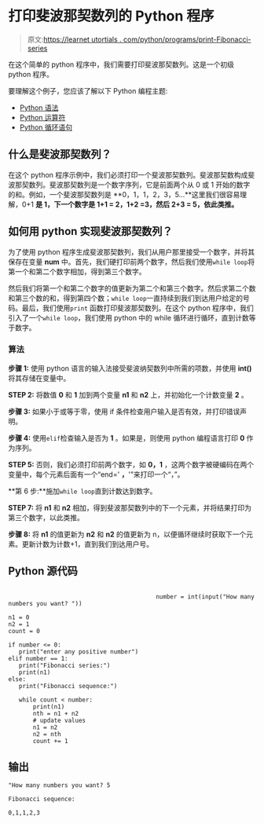 # 打印斐波那契数列的 Python 程序

> 原文:[https://learnet utortials . com/python/programs/print-Fibonacci-series](https://learnetutorials.com/python/programs/print-fibonacci-series)

在这个简单的 python 程序中，我们需要打印斐波那契数列。这是一个初级 python 程序。

要理解这个例子，您应该了解以下 Python 编程主题:

*   [Python 语法](../../python/syntax-comments "Python Syntax")
*   [Python 运算符](../../python/python-operators "operators in Python")
*   [Python 循环语句](../../python/python-loop-tutorials "Python loop statements")

## 什么是斐波那契数列？

在这个 python 程序示例中，我们必须打印一个斐波那契数列。斐波那契数构成斐波那契数列。斐波那契数列是一个数字序列，它是前面两个从 0 或 1 开始的数字的和。例如，一个斐波那契数列是 **0，1，1，2，3，5...**这里我们很容易理解，0+1 **是 1，下一个数字是 1+1 = 2，1+2 =3，然后 2+3 = 5，依此类推。**

## 如何用 python 实现斐波那契数列？

为了使用 python 程序生成斐波那契数列，我们从用户那里接受一个数字，并将其保存在变量 **num** 中。首先，我们硬打印前两个数字，然后我们使用`while loop`将第一个和第二个数字相加，得到第三个数字。

然后我们将第一个和第二个数字的值更新为第二个和第三个数字。然后求第二个数和第三个数的和，得到第四个数；`while loop`一直持续到我们到达用户给定的号码。最后，我们使用`print` 函数打印斐波那契数列。在这个 python 程序中，我们引入了一个`while loop`，我们使用 python 中的 while 循环进行循环，直到计数等于数字。

### 算法

**步骤 1:** 使用 python 语言的输入法接受斐波纳契数列中所需的项数，并使用 **int()** 将其存储在变量中。

**STEP 2:** 将数值 **0** 和 **1** 加到两个变量 **n1** 和 **n2** 上，并初始化一个计数变量 **2** 。

**步骤 3:** 如果小于或等于零，使用 if 条件检查用户输入是否有效，并打印错误声明。

**步骤 4:** 使用`elif`检查输入是否为 **1** 。如果是，则使用 python 编程语言打印 **0** 作为序列。

**STEP 5:** 否则，我们必须打印前两个数字，如 **0，1** ，这两个数字被硬编码在两个变量中，每个元素后面有一个“end=' **，**'”来打印一个“，”。

**第 6 步:**施加`while loop`直到计数达到数字。

**STEP 7:** 将 **n1** 和 **n2** 相加，得到斐波那契数列中的下一个元素，并将结果打印为第三个数字，以此类推。

**步骤 8:** 将 **n1** 的值更新为 **n2** 和 **n2** 的值更新为 n，以便循环继续时获取下一个元素。更新计数为计数+1，直到我们到达用户号。

## Python 源代码

```

                                          number = int(input("How many numbers you want? "))  

n1 = 0  
n2 = 1  
count = 0  

if number <= 0:  
   print("enter any positive number")  
elif number == 1:  
   print("Fibonacci series:")  
   print(n1)  
else:  
   print("Fibonacci sequence:")  

   while count < number:  
       print(n1)
       nth = n1 + n2  
       # update values  
       n1 = n2  
       n2 = nth  
       count += 1 

```

## 输出

```
"How many numbers you want? 5

Fibonacci sequence: 

0,1,1,2,3
```